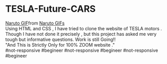# TESLA-Future-CARS
<div class="tenor-gif-embed" data-postid="15851722" data-share-method="host" data-aspect-ratio="1" data-width="100%"><a href="https://tenor.com/view/naruto-gif-15851722">Naruto GIF</a>from <a href="https://tenor.com/search/naruto-gifs">Naruto GIFs</a></div> <script type="text/javascript" async src="https://tenor.com/embed.js"></script>
Using HTML and CSS , I have tried to clone the website of TESLA motors . <br>
Though I have not done it precisely , but this project has asked me very tough but informative questions. Work is still Going!!<br>
 "And This is Strictly Only for 100% ZOOM website ." <br>
#not-responsive #begineer #not-responsive #begineer #not-responsive #begineer
